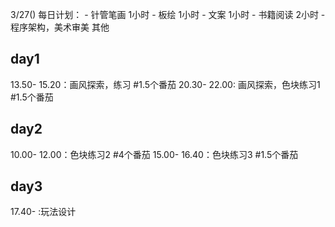 3/27()
每日计划：
    - 针管笔画 1小时
    - 板绘 1小时
    - 文案 1小时
    - 书籍阅读 2小时
    - 程序架构，美术审美 其他


## day1
13.50- 15.20：画风探索，练习 #1.5个番茄
20.30- 22.00: 画风探索，色块练习1 #1.5个番茄

## day2
10.00- 12.00：色块练习2 #4个番茄
15.00- 16.40：色块练习3 #1.5个番茄


## day3
17.40- :玩法设计

